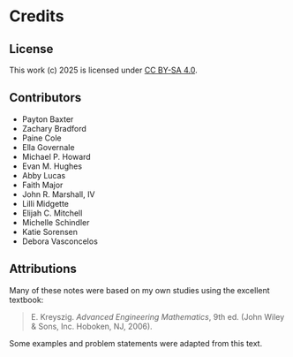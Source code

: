 # Credits

## License

This work (c) 2025 is licensed under
[CC BY-SA 4.0](https://creativecommons.org/licenses/by-sa/4.0/).

## Contributors

- Payton Baxter
- Zachary Bradford
- Paine Cole
- Ella Governale
- Michael P. Howard
- Evan M. Hughes
- Abby Lucas
- Faith Major
- John R. Marshall, IV
- Lilli Midgette
- Elijah  C. Mitchell
- Michelle Schindler
- Katie Sorensen
- Debora Vasconcelos

## Attributions

Many of these notes were based on my own studies using the excellent textbook:

> E. Kreyszig. *Advanced Engineering Mathematics*, 9th ed. (John Wiley \&
Sons, Inc. Hoboken, NJ, 2006).

Some examples and problem statements were adapted from this text.
